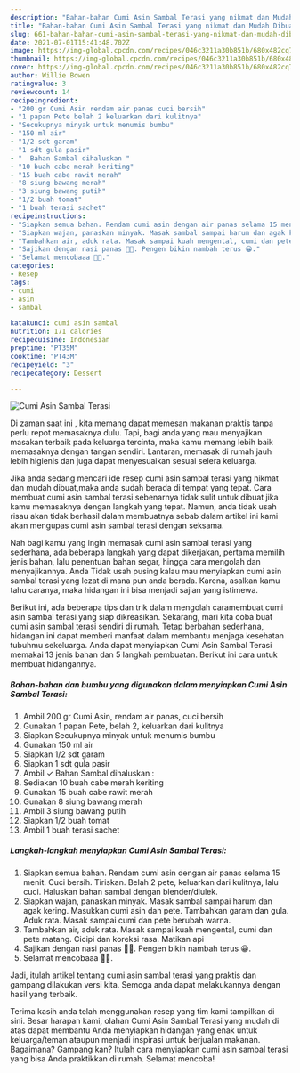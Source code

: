 ```yaml
---
description: "Bahan-bahan Cumi Asin Sambal Terasi yang nikmat dan Mudah Dibuat"
title: "Bahan-bahan Cumi Asin Sambal Terasi yang nikmat dan Mudah Dibuat"
slug: 661-bahan-bahan-cumi-asin-sambal-terasi-yang-nikmat-dan-mudah-dibuat
date: 2021-07-01T15:41:48.702Z
image: https://img-global.cpcdn.com/recipes/046c3211a30b851b/680x482cq70/cumi-asin-sambal-terasi-foto-resep-utama.jpg
thumbnail: https://img-global.cpcdn.com/recipes/046c3211a30b851b/680x482cq70/cumi-asin-sambal-terasi-foto-resep-utama.jpg
cover: https://img-global.cpcdn.com/recipes/046c3211a30b851b/680x482cq70/cumi-asin-sambal-terasi-foto-resep-utama.jpg
author: Willie Bowen
ratingvalue: 3
reviewcount: 14
recipeingredient:
- "200 gr Cumi Asin rendam air panas cuci bersih"
- "1 papan Pete belah 2 keluarkan dari kulitnya"
- "Secukupnya minyak untuk menumis bumbu"
- "150 ml air"
- "1/2 sdt garam"
- "1 sdt gula pasir"
- "  Bahan Sambal dihaluskan "
- "10 buah cabe merah keriting"
- "15 buah cabe rawit merah"
- "8 siung bawang merah"
- "3 siung bawang putih"
- "1/2 buah tomat"
- "1 buah terasi sachet"
recipeinstructions:
- "Siapkan semua bahan. Rendam cumi asin dengan air panas selama 15 menit. Cuci bersih. Tiriskan. Belah 2 pete, keluarkan dari kulitnya, lalu cuci. Haluskan bahan sambal dengan blender/diulek."
- "Siapkan wajan, panaskan minyak. Masak sambal sampai harum dan agak kering. Masukkan cumi asin dan pete. Tambahkan garam dan gula. Aduk rata. Masak sampai cumi dan pete berubah warna."
- "Tambahkan air, aduk rata. Masak sampai kuah mengental, cumi dan pete matang. Cicipi dan koreksi rasa. Matikan api"
- "Sajikan dengan nasi panas 🤩🤤. Pengen bikin nambah terus 😀."
- "Selamat mencobaaa 🤗🥰."
categories:
- Resep
tags:
- cumi
- asin
- sambal

katakunci: cumi asin sambal 
nutrition: 171 calories
recipecuisine: Indonesian
preptime: "PT35M"
cooktime: "PT43M"
recipeyield: "3"
recipecategory: Dessert

---
```



![Cumi Asin Sambal Terasi](https://img-global.cpcdn.com/recipes/046c3211a30b851b/680x482cq70/cumi-asin-sambal-terasi-foto-resep-utama.jpg)

Di zaman  saat ini , kita memang dapat memesan makanan praktis tanpa perlu repot memasaknya dulu. Tapi, bagi anda yang mau menyajikan masakan terbaik pada keluarga tercinta, maka kamu memang lebih baik memasaknya dengan tangan sendiri. Lantaran, memasak di rumah jauh lebih higienis dan juga dapat menyesuaikan sesuai selera keluarga.

Jika anda sedang mencari ide resep cumi asin sambal terasi yang nikmat dan mudah dibuat,maka anda sudah berada di tempat yang tepat. Cara membuat cumi asin sambal terasi  sebenarnya tidak sulit untuk dibuat jika kamu memasaknya dengan langkah yang tepat. Namun, anda tidak usah risau akan tidak berhasil dalam membuatnya 
sebab dalam artikel ini kami akan mengupas cumi asin sambal terasi dengan seksama.  



Nah bagi kamu yang ingin memasak cumi asin sambal terasi yang sederhana, ada beberapa langkah yang dapat dikerjakan, pertama memilih jenis bahan, lalu penentuan bahan segar, hingga cara mengolah dan menyajikannya. Anda Tidak usah pusing kalau mau menyiapkan cumi asin sambal terasi yang lezat di mana pun anda berada. Karena, asalkan kamu  tahu caranya, maka hidangan ini bisa menjadi sajian yang istimewa.

Berikut ini, ada beberapa tips dan trik dalam mengolah caramembuat cumi asin sambal terasi yang siap dikreasikan. Sekarang, mari kita coba buat cumi asin sambal terasi sendiri di rumah. Tetap berbahan sederhana, hidangan ini dapat memberi manfaat dalam membantu menjaga kesehatan tubuhmu sekeluarga. Anda dapat menyiapkan Cumi Asin Sambal Terasi memakai 13 jenis bahan dan 5 langkah pembuatan. Berikut ini cara untuk membuat hidangannya.

<!--inarticleads1-->

##### Bahan-bahan dan bumbu yang digunakan dalam menyiapkan Cumi Asin Sambal Terasi:

1. Ambil 200 gr Cumi Asin, rendam air panas, cuci bersih
1. Gunakan 1 papan Pete, belah 2, keluarkan dari kulitnya
1. Siapkan Secukupnya minyak untuk menumis bumbu
1. Gunakan 150 ml air
1. Siapkan 1/2 sdt garam
1. Siapkan 1 sdt gula pasir
1. Ambil  ✓ Bahan Sambal dihaluskan :
1. Sediakan 10 buah cabe merah keriting
1. Gunakan 15 buah cabe rawit merah
1. Gunakan 8 siung bawang merah
1. Ambil 3 siung bawang putih
1. Siapkan 1/2 buah tomat
1. Ambil 1 buah terasi sachet




<!--inarticleads2-->

##### Langkah-langkah menyiapkan Cumi Asin Sambal Terasi:

1. Siapkan semua bahan. Rendam cumi asin dengan air panas selama 15 menit. Cuci bersih. Tiriskan. Belah 2 pete, keluarkan dari kulitnya, lalu cuci. Haluskan bahan sambal dengan blender/diulek.
1. Siapkan wajan, panaskan minyak. Masak sambal sampai harum dan agak kering. Masukkan cumi asin dan pete. Tambahkan garam dan gula. Aduk rata. Masak sampai cumi dan pete berubah warna.
1. Tambahkan air, aduk rata. Masak sampai kuah mengental, cumi dan pete matang. Cicipi dan koreksi rasa. Matikan api
1. Sajikan dengan nasi panas 🤩🤤. Pengen bikin nambah terus 😀.
1. Selamat mencobaaa 🤗🥰.




Jadi, itulah artikel tentang  cumi asin sambal terasi  yang praktis dan gampang dilakukan versi kita. Semoga anda dapat melakukannya dengan hasil yang terbaik. 

Terima kasih anda telah menggunakan resep yang tim kami tampilkan di sini. Besar harapan kami, olahan  Cumi Asin Sambal Terasi yang mudah di atas dapat membantu Anda menyiapkan hidangan yang enak untuk keluarga/teman ataupun menjadi inspirasi untuk berjualan makanan. Bagaimana? Gampang kan? Itulah cara menyiapkan cumi asin sambal terasi yang bisa Anda praktikkan di rumah. Selamat mencoba!

